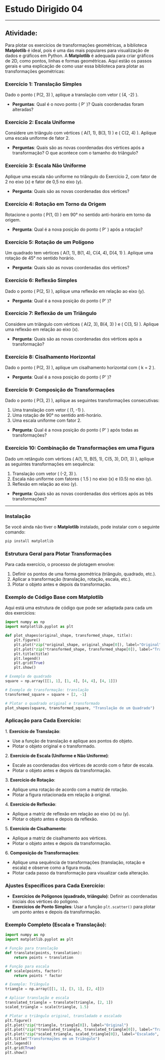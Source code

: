 # **Estudo Dirigido 04**

---
## **Atividade:** 

Para plotar os exercícios de transformações geométricas, a biblioteca **Matplotlib** é ideal, pois é uma das mais populares para visualização de dados e gráficos em Python. A **Matplotlib** é adequada para criar gráficos de 2D, como pontos, linhas e formas geométricas. Aqui estão os passos gerais e uma explicação de como usar essa biblioteca para plotar as transformações geométricas:

### **Exercício 1: Translação Simples**
Dado o ponto \( P(2, 3) \), aplique a translação com vetor \( (4, -2) \).

- **Perguntas**: Qual é o novo ponto \( P' \)? Quais coordenadas foram alteradas?

### **Exercício 2: Escala Uniforme**
Considere um triângulo com vértices \( A(1, 1), B(3, 1) \) e \( C(2, 4) \). Aplique uma escala uniforme de fator 2.

- **Perguntas**: Quais são as novas coordenadas dos vértices após a transformação? O que acontece com o tamanho do triângulo?

### **Exercício 3: Escala Não Uniforme**
Aplique uma escala não uniforme no triângulo do Exercício 2, com fator de 2 no eixo \(x\) e fator de 0,5 no eixo \(y\).

- **Pergunta**: Quais são as novas coordenadas dos vértices?

### **Exercício 4: Rotação em Torno da Origem**
Rotacione o ponto \( P(1, 0) \) em 90° no sentido anti-horário em torno da origem.

- **Pergunta**: Qual é a nova posição do ponto \( P' \) após a rotação?

### **Exercício 5: Rotação de um Polígono**
Um quadrado tem vértices \( A(1, 1), B(1, 4), C(4, 4), D(4, 1) \). Aplique uma rotação de 45° no sentido horário.

- **Pergunta**: Quais são as novas coordenadas dos vértices?

### **Exercício 6: Reflexão Simples**
Dado o ponto \( P(2, 5) \), aplique uma reflexão em relação ao eixo \(y\).

- **Pergunta**: Qual é a nova posição do ponto \( P' \)?

### **Exercício 7: Reflexão de um Triângulo**
Considere um triângulo com vértices \( A(2, 3), B(4, 3) \) e \( C(3, 5) \). Aplique uma reflexão em relação ao eixo \(x\).

- **Pergunta**: Quais são as novas coordenadas dos vértices após a transformação?

### **Exercício 8: Cisalhamento Horizontal**
Dado o ponto \( P(2, 3) \), aplique um cisalhamento horizontal com \( k = 2 \).

- **Pergunta**: Qual é a nova posição do ponto \( P' \)?

### **Exercício 9: Composição de Transformações**
Dado o ponto \( P(3, 2) \), aplique as seguintes transformações consecutivas:
1. Uma translação com vetor \( (1, -1) \).
2. Uma rotação de 90° no sentido anti-horário.
3. Uma escala uniforme com fator 2.

- **Pergunta**: Qual é a nova posição do ponto \( P' \) após todas as transformações?

### **Exercício 10: Combinação de Transformações em uma Figura**
Dado um retângulo com vértices \( A(1, 1), B(5, 1), C(5, 3), D(1, 3) \), aplique as seguintes transformações em sequência:
1. Translação com vetor \( (-2, 3) \).
2. Escala não uniforme com fatores \( 1.5 \) no eixo \(x\) e \(0.5\) no eixo \(y\).
3. Reflexão em relação ao eixo \(y\).

- **Pergunta**: Quais são as novas coordenadas dos vértices após as três transformações?

---

### Instalação
Se você ainda não tiver o **Matplotlib** instalado, pode instalar com o seguinte comando:
```bash
pip install matplotlib
```

### Estrutura Geral para Plotar Transformações

Para cada exercício, o processo de plotagem envolve:
1. Definir os pontos de uma forma geométrica (triângulo, quadrado, etc.).
2. Aplicar a transformação (translação, rotação, escala, etc.).
3. Plotar o objeto antes e depois da transformação.

### Exemplo de Código Base com Matplotlib

Aqui está uma estrutura de código que pode ser adaptada para cada um dos exercícios:

```python
import numpy as np
import matplotlib.pyplot as plt

def plot_shapes(original_shape, transformed_shape, title):
    plt.figure()
    plt.plot(*zip(*original_shape, original_shape[0]), label="Original")
    plt.plot(*zip(*transformed_shape, transformed_shape[0]), label="Transformado", linestyle="--")
    plt.title(title)
    plt.legend()
    plt.grid(True)
    plt.show()

# Exemplo de quadrado
square = np.array([[1, 1], [1, 4], [4, 4], [4, 1]])

# Exemplo de transformação: translação
transformed_square = square + [2, -1]

# Plotar o quadrado original e transformado
plot_shapes(square, transformed_square, "Translação de um Quadrado")
```

### Aplicação para Cada Exercício:

1\. **Exercício de Translação**:
   - Use a função de translação e aplique aos pontos do objeto.
   - Plotar o objeto original e o transformado.

2\. **Exercício de Escala (Uniforme e Não Uniforme)**:
   - Escale as coordenadas dos vértices de acordo com o fator de escala.
   - Plotar o objeto antes e depois da transformação.

3\. **Exercício de Rotação**:
   - Aplique uma rotação de acordo com a matriz de rotação.
   - Plotar a figura rotacionada em relação à original.

4\. **Exercício de Reflexão**:
   - Aplique a matriz de reflexão em relação ao eixo \(x\) ou \(y\).
   - Plotar o objeto antes e depois da reflexão.

5\. **Exercício de Cisalhamento**:
   - Aplique a matriz de cisalhamento aos vértices.
   - Plotar o objeto antes e depois da transformação.

6\. **Composição de Transformações**:
   - Aplique uma sequência de transformações (translação, rotação e escala) e observe como a figura muda.
   - Plotar cada passo da transformação para visualizar cada alteração.

### Ajustes Específicos para Cada Exercício:

- **Exercícios de Polígonos (quadrado, triângulo)**: Definir as coordenadas iniciais dos vértices do polígono.
- **Exercícios de Ponto Simples**: Usar a função `plt.scatter()` para plotar um ponto antes e depois da transformação.

### Exemplo Completo (Escala e Translação):

```python
import numpy as np
import matplotlib.pyplot as plt

# Função para translação
def translate(points, translation):
    return points + translation

# Função para escala
def scale(points, factor):
    return points * factor

# Exemplo: Triângulo
triangle = np.array([[1, 1], [3, 1], [2, 4]])

# Aplicar translação e escala
translated_triangle = translate(triangle, [2, 1])
scaled_triangle = scale(triangle, 1.5)

# Plotar o triângulo original, transladado e escalado
plt.figure()
plt.plot(*zip(*triangle, triangle[0]), label="Original")
plt.plot(*zip(*translated_triangle, translated_triangle[0]), label="Transladado", linestyle="--")
plt.plot(*zip(*scaled_triangle, scaled_triangle[0]), label="Escalado", linestyle="-.")
plt.title("Transformações em um Triângulo")
plt.legend()
plt.grid(True)
plt.show()
```

